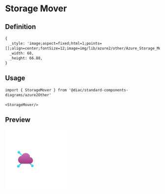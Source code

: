 # Storage Mover

## Definition

```
{
  _style: 'image;aspect=fixed;html=1;points=[];align=center;fontSize=12;image=img/lib/azure2/other/Azure_Storage_Mover.svg;strokeColor=none;',
  _width: 68,
  _height: 66.88,
}
```

## Usage

```
import { StorageMover } from '@diac/standard-components-diagrams/azure2Other'

<StorageMover/>
```

## Preview

<img src="./storage-mover.png" width="200"/>
